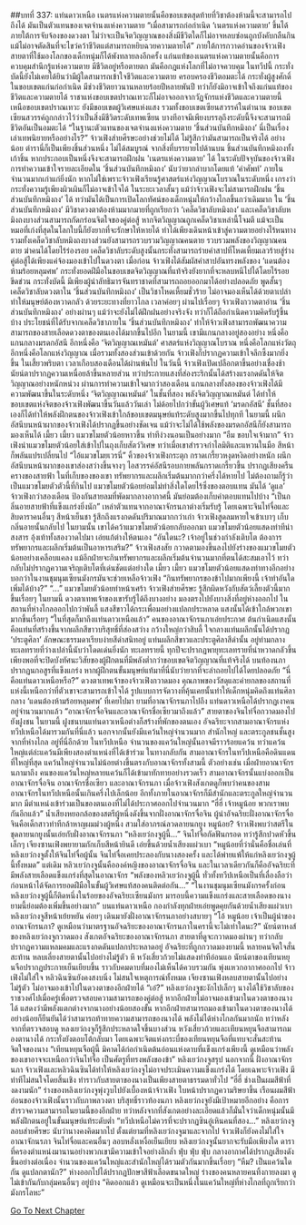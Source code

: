 ##บทที่ 337: แท่นดาวเหนือ
เนตรแห่งความตายนั้นคือขอบเขตสุดท้ายที่วิชาต้องห้ามนี้จะสามารถไปถึงได้ มันเป็นตัวแทนของเจตจำนงแห่งความตาย
“เมื่อสามารถก่อกำเนิด ‘เนตรแห่งความตาย’ ขึ้นได้ ภายใต้การจับจ้องของดวงตา ไม่ว่าจะเป็นจิตวิญญาณของสิ่งมีชีวิตใดก็ไม่อาจหลบซ่อนถูกบังคับกลืนกิน แม้ไม่อาจตัดสินที่จะไขว่คว้าชีวิตแต่สามารถหยิบฉวยความตายได้”
ภายใต้การกวาดอ่านของจ้าวเฟิง สายตาที่ใช้มองโลกของเด็กหนุ่มก็ได้พังทลายลงอีกครั้ง
แก่นแท้ของเนตรแห่งความตายนั้นคือการควบคุมสำนึกรู้แห่งความตาย
มีชีวิตอยู่หรือตายตก มันคือกฎแห่งโลกที่ไม่อาจควบคุม
ในทวีปนี้ กระทั่งบัดนี้ยังไม่เคยได้ยินว่ามีผู้ใดสามารถเข้าใจชีวิตและความตาย ครอบครองชีวิตอมตะได้
กระทั่งผู้สูงศักดิ์ในขอบเขตแก่นก่อกำเนิด มีช่วงชีวิตยาวนานหลายร้อยปีหลายพันปี ทว่าก็ยังมิอาจเข้าใจถึงแก่นแท้ของชีวิตและความตายได้
ราชาแห่งขอบเขตปราณเทวะก็ไม่อาจออกจากวัฏจักรแห่งชีวิตและความตายนี้
เหนือขอบเขตปราณเทวะ ยังมีขอบเขตผู้วิเศษแห่งแสง รวมทั้งขอบเขตเซียนสวรรค์ในตำนาน
ขอบเขตเซียนสวรรค์ถูกกล่าวไว้ว่าเป็นสิ่งมีชีวิตระดับเทพเซียน
บางทีอาจมีเพียงบรรลุถึงระดับนี้จึงจะสามารถมีชีวิตอันเป็นอมตะได้
“ในฐานะตัวแทนของเจตจำนงแห่งความตาย ‘ชิ้นส่วนบันทึกหมิงถง’ นี่เป็นเรื่องเล่าเทพนิยายหรืออย่างไร?”
จ้าวเฟิงส่ายศีรษะอย่างช่วยไม่ได้ ไม่รู้สึกว่ามันสามารถเป็นจริงได้
อย่างน้อย ตำรานี่ก็เป็นเพียงชิ้นส่วนหนึ่ง ไม่ได้สมบูรณ์
จากสิ่งที่บรรยายไปด้านบน ชิ้นส่วนบันทึกหมิงถงทั้งเก้าชิ้น หากประกอบเป็นหนึ่งจึงจะสามารถฝึกฝน 'เนตรแห่งความตาย' ได้
ในระดับปัจจุบันของจ้าวเฟิง การทำความเข้าใจรายละเอียดใน ‘ชิ้นส่วนบันทึกหมิงถง’ นับว่ายากลำบากโดยแท้
‘คำศัพท์’ ภายในจำนวนมากเก่าแก่ยิ่งนัก หากไม่ใช่เพราะจ้าวเฟิงเรียนรู้ศาสตร์แห่งวิญญาณโบราณในระดับหนึ่ง เกรงว่ากระทั่งความรู้เพียงผิวเผินก็ไม่อาจเข้าใจได้
ในระยะเวลาสั้นๆ แม้ว่าจ้าวเฟิงจะไม่สามารถฝึกฝน ‘ชิ้นส่วนบันทึกหมิงถง’ ได้ ทว่ามันได้เป็นการเปิดโลกทัศน์ของเด็กหนุ่มให้กว้างไกลขึ้นกว่าเดิมมาก
ใน ‘ชิ้นส่วนบันทึกหมิงถง’ มีวิชาดวงตาต้องห้ามมากมายที่ถูกเรียกว่า ‘เคล็ดวิชาลับหมิงถง’
และเคล็ดวิชาลับหมิงถงบางส่วนสามารถกัดกร่อนจิตใจของคู่ต่อสู้ หากจิตวิญญาณถูกเคล็ดวิชาเหล่านี้โจมตี แม้จะเป็นหมอที่เก่งที่สุดในโลกใบนี้ก็ยังยากที่จะรักษาให้หายได้ ทำได้เพียงเดินหน้าเข้าสู่ความตายอย่างไร้หนทาง
รวมทั้งเคล็ดวิชาลับหมิงถงบางส่วนยังสามารถรวบรวมวิญญาณคนตาย รวบรวมพลังของวิญญาณคนตาย ฆ่าคนได้โดยไร้ร่องรอย
เคล็ดวิชาลับระดับสูงนั้นกระทั่งสามารถร่ายคำสาปที่โหดเหี้ยมเลวร้ายสู่ร่างคู่ต่อสู้ได้เพียงแค่จ้องมองเข้าไปในดวงตา
เมื่อก่อน จ้าวเฟิงได้สัมผัสคำสาปอันทรงพลังของ ‘แดนต้องห้ามร้อยหลุมศพ’ กระทั่งยอดฝีมือในขอบเขตจิตวิญญาณที่แท้จริงยังยากที่จะหลบหนีไปได้โดยไร้รอยขีดข่วน กระทั่งบัดนี้ มีเพียงผู้นำลัทธิมารจันทราชาดที่สามารถถอยออกมาได้อย่างปลอดภัย
พูดสั้นๆ เคล็ดวิชาลับดวงตาใน ‘ชิ้นส่วนบันทึกหมิงถง’ เป็นวิชาโหดเหี้ยมชั่วร้าย ไม่อาจมองเห็นได้ด้วยตาเปล่า ทำให้มนุษย์ต้องหวาดกลัว
ด้วยระยะทางที่ยาวไกล เวลาค่อยๆ ผ่านไปเรื่อยๆ
จ้าวเฟิงกวาดตาอ่าน ‘ชิ้นส่วนบันทึกหมิงถง’ อย่างผ่านๆ แม้ว่าจะยังไม่ได้ฝึกฝนอย่างจริงจัง ทว่าก็ได้ถือกำเนิดความคิดรับรู้ขึ้นบ้าง
ประโยชน์ที่ได้รับจากเคล็ดวิชาภายใน ‘ชิ้นส่วนบันทึกหมิงถง’ ทำให้จ้าวเฟิงสามารถพัฒนาความสามารถของสายเลือดดวงตาของตนเองได้มากขึ้นไปอีก
ในยามนี้
เขามีแกนกลางอยู่สองอย่าง
หนึ่งคือแกนกลางมรดกอัสนี อีกหนึ่งคือ ‘จิตวิญญาณเหมันต์’ ศาสตร์แห่งวิญญาณโบราณ
หนึ่งคือโลกแห่งวัตถุ อีกหนึ่งคือโลกแห่งวิญญาณ
เมื่อรวมทั้งสองส่วนเข้าด้วยกัน จ้าวเฟิงก็ปรากฏความเข้าใจลึกซึ้งมากยิ่งขึ้น
ในเสี้ยวพริบตา เวลาเกือบสองเดือนได้ผ่านพ้นไป
ในวันนี้
จ้าวเฟิงเปิดเปลือกตาขึ้นอย่างเชื่องช้า นัยน์ตาปรากฏความเหนื่อยล้าขึ้นหลายส่วน
ทว่าประกายแสงที่ส่องระริกนั้นได้สร้างแรงกดดันให้จิตวิญญาณอย่างหนักหน่วง
ผ่านการทำความเข้าใจมากว่าสองเดือน แกนกลางทั้งสองของจ้าวเฟิงได้มีความพัฒนาขึ้นในระดับหนึ่ง
‘จิตวิญญาณเหมันต์’ ในชั้นที่สอง พลังจิตวิญญาณเหมันต์ ได้ทำให้ขอบเขตแห่งจิตของจ้าวเฟิงพัฒนาขึ้นวันแล้ววันเล่า ไม่ด้อยไปกว่าขั้นผู้วิเศษแท้
‘มรดกอัสนี’ ชั้นที่สองเองก็ได้ทำให้พลังฝึกตนของจ้าวเฟิงเข้าใกล้ขอบเขตมนุษย์แท้ระดับสูงมากขึ้นไปทุกที
ในยามนี้
ผนึกอัสนีบนหน้าผากของจ้าวเฟิงได้ปรากฏขึ้นอย่างชัดเจน แม้ว่าจะไม่ได้ใช้พลังของมรดกอัสนีก็ยังสามารถมองเห็นได้
เมี้ยว เมี้ยว
แมวขโมยตัวน้อยหาวขึ้น ท่าทีง่วงนอนเป็นอย่างมาก
“อืม ขอบใจเจ้ามาก”
จ้าวเฟิงนำแมวขโมยตัวน้อยใส่เข้าไปในถุงเก็บสัตว์วิเศษ
ทว่าเมื่อเขาสำรวจกำไลมิติและแหวนในมือ สีหน้าก็พลันแปรเปลี่ยนไป
“ไอ้แมวขโมยเวรนี่”
คิ้วของจ้าวเฟิงกระตุก กราดเกรี้ยวหงุดหงิดอย่างหนัก
ผนึกอัสนีบนหน้าผากของเขาส่องสว่างขึ้นจางๆ ไอสวรรค์อัสนีรอบกายพลันกราดเกรี้ยวขึ้น ปรากฏเสียงครืนครางของสายฟ้า
ในที่เก็บของของเขา ทรัพยากรและผลึกเริ่มต้นมากกว่าครึ่งได้หายไป
ไม่ต้องถามก็รู้ว่าเป็นแมวขโมยตัวตัวนี้ที่กินไป
แมวขโมยตัวน้อยย่อมไม่ทำสิ่งใดโดยไร้ซึ่งของตอบแทน มันได้ ‘ดูแล’ จ้าวเฟิงกว่าสองเดือน ป้องกันสายลมที่พัดมากลางอากาศนี้ มันย่อมต้องเก็บค่าตอบแทนไปบ้าง
“เป็นกลิ่นอายสายฟ้าที่แข็งแกร่งยิ่งนัก”
เหล่าตัวแทนจากอาณาจักรนภาต่างเริ่มรับรู้
โดยเฉพาะจินไท่จื่อและสิบดาราคนอื่นๆ สีหน้าเย็นชา รู้สึกถึงแรงกดดันปริมาณมากกว่าเก่า
จ้าวเฟิงสูดลมหายใจเข้าเบาๆ เก็บกลิ่นอายนั้นกลับไป
ในยามนั้น เขาได้คว้าแมวขโมยตัวน้อยกลับออกมา
แมวขโมยตัวน้อยแสดงท่าทีน่าสงสาร อุ้งเท้าทั้งสองวาดไปมา เอ่ยแก้ต่างให้ตนเอง
“อันใดนะ? เจ้าอยู่ในช่วงกำลังเติบโต ต้องการทรัพยากรและผลึกเริ่มต้นเป็นอาหารเสริม?”
จ้าวเฟิงสงสัย กวาดตามองขึ้นลงไปยังร่างของแมวขโมยตัวน้อยอย่างเคลือบแคลง
แม้อีกฝ่ายจะกินทรัพยากรและผลึกเริ่มต้นจำนวนมากที่ตนได้สะสมเอาไว้ ทว่ากลับไม่ปรากฏความเจริญเติบโตที่เด่นชัดแต่อย่างใด
เมี้ยว เมี้ยว
แมวขโมยตัวน้อยแสดงท่าทางอีกอย่าง บอกว่าในงานชุมนุมเซียนมังกรมันจะช่วยเหลือจ้าวเฟิง
“กินทรัพยากรของข้าไปมากเพียงนี้ เจ้าทำอันใดเพิ่มได้บ้าง?”
“...” แมวขโมยตัวน้อยทำหน้าเศร้า
จ้าวเฟิงส่ายศีรษะ รู้สึกผิดหวังกับสัตว์เลี้ยงตัวนี้มากขึ้นเรื่อยๆ
ในยามนี้
ดวงตาเทพเจ้าของเขารับรู้ได้ถึงบางอย่าง มองตรงไปยังบางสิ่งที่อยู่ห่างออกไป
ในสถานที่ห่างไกลออกไปกว่าพันลี้ แสงสีขาวได้กระเพื่อมอย่างแปลกประหลาด
แสงนั้นได้เข้าใกล้พวกเขามากขึ้นเรื่อยๆ
“ในที่สุดก็มาถึงแท่นดาวเหนือแล้ว”
คนของอาณาจักรนภาเอ่ยประกาศ
ต้นกำเนิดแสงนั้นคือแท่นที่สร้างขึ้นจากผลึกสีขาวบริสุทธิ์ที่ส่องสว่าง กว้างใหญ่กว่าสิบลี้
ใจกลางแท่นผลึกนั้นได้ปรากฏ ‘ประตูศิลา’ ลักษณะธรรมดาเรียบง่ายสีดำสนิทอยู่
แท่นผลึกสีขาวและประตูศิลาสีดำนั้น อยู่ท่ามกลางทะเลทรายที่ว่างเปล่านี้นับว่าโดดเด่นยิ่งนัก
ทะเลทรายนี้ ทุกปีจะปรากฏพายุทะเลทรายที่น่าหวาดกลัวขึ้น เพียงพอที่จะปิดบังทัศนะวิสัยของผู้ฝึกตนที่มีพลังต่ำกว่าขอบเขตจิตวิญญาณที่แท้จริงได้ บนท้องนภาปรากฏนกอสูรที่แข็งแกร่ง หากผู้ฝึกตนขั้นมนุษย์แท้มาที่นี่นับว่ายากที่จะล่าถอยไปได้โดยปลอดภัย
“นี่คือแท่นดาวเหนือหรือ?”
ดวงตาเทพเจ้าของจ้าวเฟิงกวาดมอง คุณภาพของวัสดุและค่ายกลของสถานที่แห่งนี้เหนือกว่าที่ตัวเขาจะสามารถเข้าใจได้
รูปแบบการจัดวางที่คุ้นเคยนั้นทำให้เด็กหนุ่มคิดถึงแท่นศิลากลาง ‘แดนต้องห้ามร้อยหลุมศพ’ ที่เคยไปมา
ยามที่อาณาจักรนภาไปถึง แท่นดาวเหนือได้ปรากฏเงาคนอยู่จำนวนมากแล้ว
“อาณาจักรจื่อจินและอาณาจักรชื่อเซียวมาถึงแล้ว”
สายตาของจินไท่จื่อกวาดมองไปยังฝูงชน
ในยามนี้ ฝูงชนบนแท่นดาวเหนือต่างก็สร้างที่พักของตนเอง
อัจฉริยะจากสามอาณาจักรแห่งทวีปเหนือได้มารวมกันที่นี่แล้ว
นอกจากนั้นยังมีแคว้นใหญ่จำนวนมาก สำนักใหญ่ และตระกูลชนชั้นสูงจากที่ห่างไกล อยู่ที่นี่อีกด้วย
ในทวีปเหนือ จำนวนของแคว้นใหญ่นั้นอาจมีราวร้อยแคว้น
ทว่าแคว้นใหญ่แต่ล่ะแคว้นมีเพียงสองตำแหน่งที่ได้เข้าร่วม
ในทางกลับกัน สามอาณาจักรในทวีปเหนือคือดินแดนที่ใหญ่ที่สุด
แคว้นใหญ่จำนวนไม่น้อยต่างขึ้นตรงกับอาณาจักรทั้งสามนี้
ตัวอย่างเช่น เมื่อฝ่ายอาณาจักรนภามาถึง คนของแคว้นใหญ่หลายแคว้นก็ได้เข้ามาทักทายอย่างรวดเร็ว
สามอาณาจักรนั้นแบ่งออกเป็น อาณาจักรจื่อจิน อาณาจักรชื่อเซียว และอาณาจักรนภา
เมื่อจ้าวเฟิงสังเกตดูก็พบว่าคนของสามอาณาจักรในทวีปเหนือนั้นเกินครึ่งไปเล็กน้อย
อีกทั้งภายในอาณาจักรก็มีสำนักและตระกูลใหญ่จำนวนมาก มีตำแหน่งเข้าร่วมเป็นของตนเองที่ไม่ได้ประกาศออกไปจำนวนมาก
“ฮี่ฮี่ เจ้าหมูน้อย พวกเราพบกันอีกแล้ว”
น้ำเสียงหยอกล้อของสตรีผู้หนึ่งดังขึ้นจากฝั่งอาณาจักรจื่อจิน
ผู้นำอัจฉริยะฝั่งอาณาจักรจื่อจินคือเด็กสาวท่าทีกล้าหาญผมม่วงผู้หนึ่ง สวมใส่อาภรณ์ลวดลายนกยูง
หมูน้อย?
จ้าวเฟิงพบว่าสตรีในชุดลายนกยูงนั้นเอ่ยกับฝั่งอาณาจักรนภา
“หลิงเยว่กงจูผู้นี้...”
จินไท่จื่อกัดฟันกรอด ทว่ารู้สึกปวดหัวขึ้นเล็กๆ
เจียงซานเฟิงพยายามกักเก็บสีหน้ายินดี เอ่ยขึ้นด้วยน้ำเสียงแผ่วเบา “หมูน้อยที่ว่านั่นคือชื่อเล่นที่หลิงเยว่กงจูตั้งให้จินไท่จื่อผู้นั้น จินไท่จื่อเคยประลองกับนางสองครั้ง และได้พ่ายแพ้ให้แก่หลิงเยว่กงจูผู้นี้ทั้งหมด”
แต่เดิม หลิวเยว่กงจูนั้นคือองค์หญิงของอาณาจักรจื่อจิน และในเวลาเดียวกันก็คืออัจฉริยะที่มีพลังสายเลือดแข็งแกร่งที่สุดในอาณาจักร
“พลังของหลิวเยว่กงจูผู้นี้ ทั่วทั้งทวีปเหนือเป็นที่เลื่องลือว่าก่อนหน้าได้จัดการยอดฝีมือในขั้นผู้วิเศษแท้สองคนติดต่อกัน...”
“ในงานชุมนุมเซียนมังกรครั้งก่อน หลิงเยว่กงจูผู้นี้ก็ติดหนึ่งในร้อยของอัจฉริยะเซียนมังกร มารอบนี้ความแข็งแกร่งและสายเลือดของนางยามนี้ย่อมต้องเพิ่มขึ้นอย่างมาก”
บนแท่นดาวเหนือ กองกำลังทุกฝ่ายเอ่ยพูดคุยกันด้วยน้ำเสียงแผ่วเบา
หลิงเยว่กงจูสีหน้าเย้ยหยัน ค่อยๆ เดินมายังฝั่งอาณาจักรนภาอย่างสบายๆ
“โอ้ หมูน้อย เจ้าเป็นผู้นำของอาณาจักรนภา? ดูเหมือนว่ามาตรฐานอัจฉริยะของอาณาจักรนภาในครานี้จะไม่เท่าใดนะ?”
นัยน์ตาหงส์ของหลิงเยว่กงจูกวาดมอง สังเกตอัจฉริยะของอาณาจักรนภา
สายตาที่ดูจะกวาดมองผ่านๆ ทว่ากลับปรากฏความแหลมคมและแรงกดดันแปลกประหลาดอยู่
อัจฉริยะที่ถูกกวาดมองยามนี้ หลายคนจิตใจสั่นสะท้าน หลบเลี่ยงสายตานั้นไปอย่างไม่รู้ตัว
หึ
หวังเสี่ยวก้วยไม่แสดงท่าทีอ่อนแอ
นัยน์ตาของเทียนหยุนจือปรากฎประกายเย็นเยียบขึ้น ราวกับคมดาบที่มองไม่เห็นได้ควบรวมกัน พุ่งแหวกอากาศออกไป
จ้าวเฟิงไม่ใส่ใจ หลิวฉินซินยังคงสงบนิ่ง ไม่สนใจเหตุการณ์ทั้งหมด
เจียงซานเฟิงหลบสายตานั้นไปอย่างไม่รู้ตัว ไม่อาจมองเข้าไปในดวงตาของอีกฝ่ายได้
“เอ๋?”
หลิงเยว่กงจูชะงักไปเล็กๆ
นางได้ใช้วิชาลับของราชวงศ์ไปเมื่อครู่เพื่อตรวจสอบความสามารถของคู่ต่อสู้
หากอีกฝ่ายไม่อาจมองเข้ามาในดวงตาของนางได้ แสดงว่ามีพลังแตกต่างจากนางอย่างน้อยสองขั้น
หากอีกฝ่ายสามารถมองเข้ามาในดวงตาของนางได้ อย่างน้อยก็ยืนยันได้ว่าสามารถท้าทายความสามารถของนางได้ พลังไม่ได้ห่างไกลกันมากนัก
ทว่าหลังจากที่ตรวจสอบดู หลงเยว่กงจูก็รู้สึกประหลาดใจขึ้นบางส่วน
หวังเสี่ยวก้วยและเทียนหยุนจือสามารถมองตานางได้ กระทั่งยังตอบโต้กลับมา
โดยเฉพาะจิตแห่งกระบี่ของเทียนหยุนจือที่แทบจะสั่นสะท้านจิตใจของนาง
“เทียนหยุนจือผู้นี้ มิคาดได้ก่อกำเนิดต้นอ่อนแห่งดาบที่แข็งแกร่งเพียงนี้ ดูเหมือนว่าพลังของเขาอาจจะเหนือกว่าจินไท่จื่อ เป็นศัตรูที่ทรงพลังของข้า”
หลิงเยว่กงจูสรุป
นอกจากนี้
ฝั่งอาณาจักรนภา จ้าวเฟิงและหลิวฉินซินได้ทำให้หลิงเยว่กงจูไม่อาจประเมินความแข็งแกร่งได้
โดยเฉพาะจ้าวเฟิง มีท่าทีไม่สนใจโดยสิ้นเชิง ทำราวกับสายตาของนางเป็นเพียงสายตาธรรมดาทั่วไป
“ฮี่ฮี่ ช่างเป็นผมสีฟ้าที่งดงามนัก”
ร่างของหลิงเยว่กงจูพุ่งวูบไปยังเบื้องหน้าจ้าวเฟิง ใบหน้าปรากฏความริษยาขึ้น
เรือนผมสีฟ้าอ่อนของจ้าวเฟิงนั้นราวกับภาพลวงตา บริสุทธิ์ราวท้องนภา
หลิงเยว่กงจูยังมีเป้าหมายอีกอย่าง คือการสำรวจความสามารถในยามนี้ของอีกฝ่าย
ทว่าหลังจากที่สังเกตอย่างละเอียดแล้วก็มั่นใจว่าเด็กหนุ่มนั้นมีพลังฝึกตนอยู่ในขั้นมนุษย์แท้ระดับต่ำ
“ทวีปเหนือไม่ควรที่จะปรากฏซินอู๋เหินคนที่สอง...”
หลิงเยว่กงจูลอบส่ายศีรษะ นับว่านางคงคิดมากไป
ตั้งแต่ยามที่หลิงเยว่กงจูมาและจากไป จ้าวเฟิงก็ยังคงไม่ใส่ใจ
อาณาจักนรภา จินไท่จื่อและคนอื่นๆ ลอบหลั่งเหงื่อเย็นเยียบ
หลิงเยว่กงจูนั้นยากจะรับมือเพียงใด ดาราที่ครองตำแหน่งมานานอย่างพวกเขามีความเข้าใจอย่างลึกล้ำ
ฟุ่บ ฟุ่บ ฟุ่บ
กลางอากาศได้ปรากฏเสียงดังขึ้นอย่างต่อเนื่อง จำนวนของแคว้นใหญ่และสำนักใหญ่ได้รวมตัวกันมากขึ้นเรื่อยๆ
“หืม? เป็นแคว้นใดกัน ดูแปลกตานัก?”
ห่างออกไปได้ปรากฏปักษาสีฟ้าเลือดขนาดใหญ่ ร่างของคนหลายคนทิ้งกายลงมา ดูไม่เข้ากันกับกลุ่มคนอื่นๆ อยู่บ้าง
“คิดออกแล้ว ดูเหมือนจะเป็นหนึ่งในแคว้นใหญ่ที่ห่างไกลที่ถูกเรียกว่า มังกรโลหะ”


[Go To Next Chapter]( ./117.md)